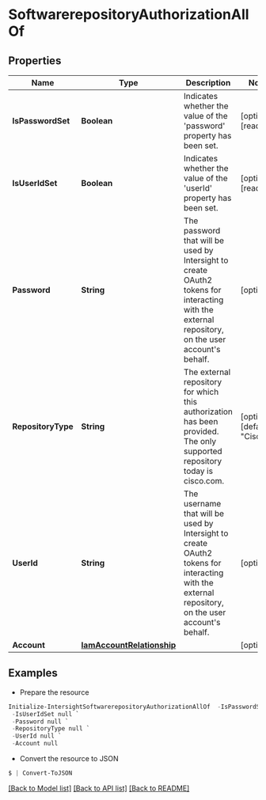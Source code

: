 # SoftwarerepositoryAuthorizationAllOf
## Properties

Name | Type | Description | Notes
------------ | ------------- | ------------- | -------------
**IsPasswordSet** | **Boolean** | Indicates whether the value of the &#39;password&#39; property has been set. | [optional] [readonly] 
**IsUserIdSet** | **Boolean** | Indicates whether the value of the &#39;userId&#39; property has been set. | [optional] [readonly] 
**Password** | **String** | The password that will be used by Intersight to create OAuth2 tokens for interacting with the external repository, on the user account&#39;s behalf. | [optional] 
**RepositoryType** | **String** | The external repository for which this authorization has been provided. The only supported repository today is cisco.com. | [optional] [default to "Cisco"]
**UserId** | **String** | The username that will be used by Intersight to create OAuth2 tokens for interacting with the external repository, on the user account&#39;s behalf. | [optional] 
**Account** | [**IamAccountRelationship**](IamAccountRelationship.md) |  | [optional] 

## Examples

- Prepare the resource
```powershell
Initialize-IntersightSoftwarerepositoryAuthorizationAllOf  -IsPasswordSet null `
 -IsUserIdSet null `
 -Password null `
 -RepositoryType null `
 -UserId null `
 -Account null
```

- Convert the resource to JSON
```powershell
$ | Convert-ToJSON
```

[[Back to Model list]](../README.md#documentation-for-models) [[Back to API list]](../README.md#documentation-for-api-endpoints) [[Back to README]](../README.md)


